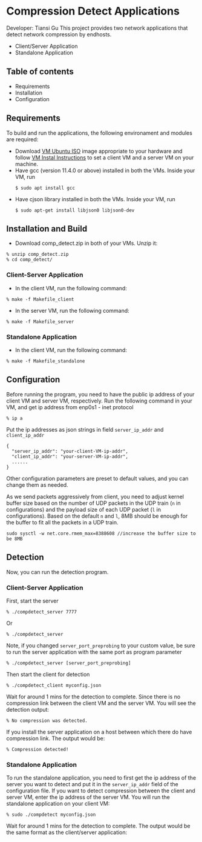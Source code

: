 # Compression Detect Applications

Developer: Tiansi Gu
This project provides two network applications that detect network compression by endhosts.
- Client/Server Application
- Standalone Application

## Table of contents

- Requirements
- Installation
- Configuration

## Requirements

To build and run the applications, the following environament and modules are required:
- Download [VM Ubuntu ISO](https://drive.google.com/drive/folders/1yZYTqGJdbampVp2MdhifeIlgPGoKruSG) image appropriate to your hardware and follow [VM Instal Instructions](https://docs.google.com/document/d/1ptEYs2jUfzgJ8Ojlpdex4RWdXppA8GJ050ht7pk3z9I/edit?tab=t.0) to set a client VM and a server VM on your machine. 
- Have gcc (version 11.4.0 or above) installed in both the VMs. Inside your VM, run
    ```
    $ sudo apt install gcc
    ```
- Have cjson library installed in both the VMs. Inside your VM, run
    ```
    $ sudo apt-get install libjson0 libjson0-dev
    ```


## Installation and Build

- Download comp_detect.zip in both of your VMs. Unzip it:
```
% unzip comp_detect.zip
% cd comp_detect/
```
### Client-Server Application
- In the client VM, run the following command:
```
% make -f Makefile_client
```
- In the server VM, run the following command:
```
% make -f Makefile_server
```

### Standalone Application
- In the client VM, run the following command:
```
% make -f Makefile_standalone
```

## Configuration
Before running the program, you need to have the public ip address of your client VM and server VM, respectively. Run the following command in your VM, and get ip address from enp0s1 - inet protocol
```
% ip a
```
Put the ip addresses as json strings in field `server_ip_addr` and `client_ip_addr`
```
{
  "server_ip_addr": "your-client-VM-ip-addr",
  "client_ip_addr": "your-server-VM-ip-addr",
  ......
}
```
Other configuration parameters are preset to default values, and you can change them as needed.

As we send packets aggressively from client, you need to adjust kernel buffer size based on the number of UDP packets in the UDP train (`n` in configurations) and the payload size of each UDP packet (`l` in configurations). Based on the default `n` and `l`, 8MB should be enough for the buffer to fit all the packets in a UDP train.
```
sudo sysctl -w net.core.rmem_max=8388608 //increase the buffer size to be 8MB
```

## Detection
Now, you can run the detection program.

### Client-Server Application
First, start the server
```
% ./compdetect_server 7777
```
Or
```
% ./compdetect_server
```
Note, if you changed `server_port_preprobing` to your custom value, be sure to run the server application with the same port as program parameter
```
% ./compdetect_server [server_port_preprobing]
```
Then start the client for detection
```
% ./compdetect_client myconfig.json
```

Wait for around 1 mins for the detection to complete. Since there is no compression link between the client VM and the server VM. You will see the detection output:
```
% No compression was detected.
```
If you install the server application on a host between which there do have compression link. The output would be:
```
% Compression detected!
```

### Standalone Application
To run the standalone application, you need to first get the ip address of the server you want to detect and put it in the `server_ip_addr` field of the configuration file. If you want to detect compression between the client and server VM, enter the ip address of the server VM.
You will run the standalone application on your client VM:
```
% sudo ./compdetect myconfig.json
```
Wait for around 1 mins for the detection to complete. The output would be the same format as the client/server application:

